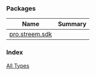 

### Packages

| Name | Summary |
|---|---|
| [pro.streem.sdk](pro.streem.sdk/index.md) |  |

### Index

[All Types](alltypes/index.md)